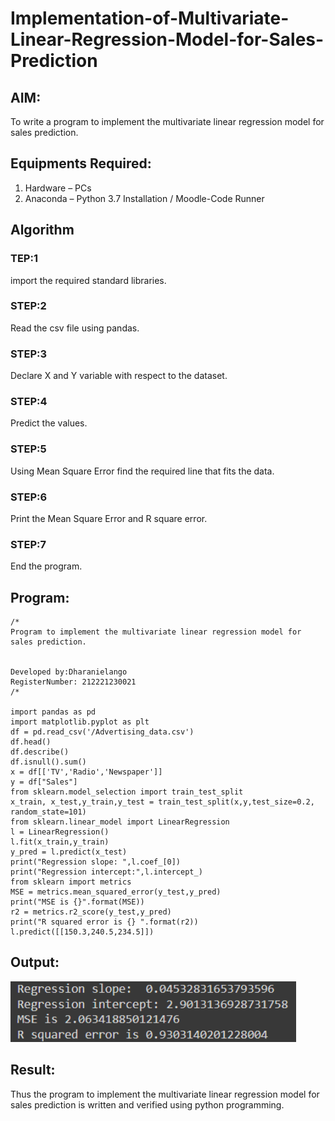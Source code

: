 # Implementation-of-Multivariate-Linear-Regression-Model-for-Sales-Prediction

## AIM:
To write a program to implement the multivariate linear regression model for sales prediction.

## Equipments Required:
1. Hardware – PCs
2. Anaconda – Python 3.7 Installation / Moodle-Code Runner

## Algorithm
### TEP:1
import the required standard libraries.

### STEP:2
Read the csv file using pandas.

### STEP:3
Declare X and Y variable with respect to the dataset.

### STEP:4
Predict the values.

### STEP:5
Using Mean Square Error find the required line that fits the data.

### STEP:6
Print the Mean Square Error and R square error.

### STEP:7
End the program.

## Program:
```
/*
Program to implement the multivariate linear regression model for sales prediction.


Developed by:Dharanielango
RegisterNumber: 212221230021
/*

import pandas as pd
import matplotlib.pyplot as plt
df = pd.read_csv('/Advertising_data.csv')
df.head()
df.describe()
df.isnull().sum()
x = df[['TV','Radio','Newspaper']]
y = df["Sales"]
from sklearn.model_selection import train_test_split
x_train, x_test,y_train,y_test = train_test_split(x,y,test_size=0.2, random_state=101)
from sklearn.linear_model import LinearRegression
l = LinearRegression()
l.fit(x_train,y_train)
y_pred = l.predict(x_test)
print("Regression slope: ",l.coef_[0])
print("Regression intercept:",l.intercept_)
from sklearn import metrics
MSE = metrics.mean_squared_error(y_test,y_pred)
print("MSE is {}".format(MSE))
r2 = metrics.r2_score(y_test,y_pred)
print("R squared error is {} ".format(r2))
l.predict([[150.3,240.5,234.5]])

```

## Output:
![multivariate linear regression model for sales prediction](ml3.png)


## Result:
Thus the program to implement the multivariate linear regression model for sales prediction is written and verified using python programming.
